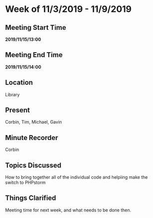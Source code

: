 # Week of 11/3/2019 - 11/9/2019

## Meeting Start Time

**2019/11/15/13:00**

## Meeting End Time

**2019/11/15/14:00**

## Location

Library

## Present

Corbin, Tim, Michael, Gavin

## Minute Recorder

Corbin

## Topics Discussed

How to bring together all of the individual code and helpiing make the switch to PHPstorm

## Things Clarified

Meeting time for next week, and what needs to be done then.
